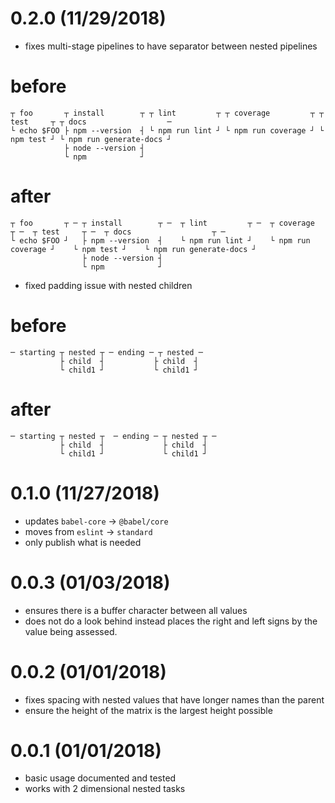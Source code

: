 # 0.2.0 (11/29/2018)

- fixes multi-stage pipelines to have separator between nested pipelines
# before
```
┬ foo       ┬ install        ┬ ┬ lint         ┬ ┬ coverage         ┬ ┬ test     ┬ ┬ docs                  ─    
└ echo $FOO ├ npm --version  ┤ └ npm run lint ┘ └ npm run coverage ┘ └ npm test ┘ └ npm run generate-docs ┘    
            ├ node --version ┤                                                                             
            └ npm            ┘
```

# after
```
┬ foo       ┬ ─ ┬ install        ┬ ─  ┬ lint         ┬ ─  ┬ coverage         ┬ ─  ┬ test     ┬ ─  ┬ docs                  ┬ ─
└ echo $FOO ┘   ├ npm --version  ┤    └ npm run lint ┘    └ npm run coverage ┘    └ npm test ┘    └ npm run generate-docs ┘
                ├ node --version ┤                                                                                        
                └ npm            ┘                                                                        
```
- fixed padding issue with nested children
# before
```
─ starting ┬ nested ┬ ─ ending ─ ┬ nested ─  
           ├ child  ┤           ├ child  ┤  
           └ child1 ┘           └ child1 ┘  
```

# after
```
─ starting ┬ nested ┬  ─ ending ─ ┬ nested ┬ ─
           ├ child  ┤             ├ child  ┤
           └ child1 ┘             └ child1 ┘
```

# 0.1.0 (11/27/2018)

- updates `babel-core` -> `@babel/core`
- moves from `eslint` -> `standard`
- only publish what is needed

# 0.0.3 (01/03/2018)

- ensures there is a buffer character between all values
- does not do a look behind instead places the right and left signs by the value being assessed.

# 0.0.2 (01/01/2018)

- fixes spacing with nested values that have longer names than the parent
- ensure the height of the matrix is the largest height possible

# 0.0.1 (01/01/2018)

- basic usage documented and tested
- works with 2 dimensional nested tasks
